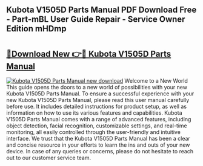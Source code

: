 ## Kubota V1505D Parts Manual PDF Download Free - Part-mBL User Guide Repair - Service Owner Edition mHDmp

# <h2><a href="http://bc93763.oget.top/?id=Kubota+V1505D+Parts+Manual">🔗Download New 👉🔴 Kubota V1505D Parts Manual</a></h2>

[![Kubota V1505D Parts Manual new download](https://i.imgur.com/5g1atiW.png)](http://bc93763.oget.top/?id=Kubota+V1505D+Parts+Manual)
Welcome to a New World This guide opens the doors to a new world of possibilities with your new Kubota V1505D Parts Manual. To ensure a successful experience with your new Kubota V1505D Parts Manual, please read this user manual carefully before use. It includes detailed instructions for product setup, as well as information on how to use its various features and capabilities. Kubota V1505D Parts Manual comes with a range of advanced features, including object detection, facial recognition, customizable settings, and real-time monitoring, all easily controlled through the user-friendly and intuitive interface. We trust that the Kubota V1505D Parts Manual has been a clear and concise resource in your efforts to learn the ins and outs of your new device. In case of any queries or concerns, please do not hesitate to reach out to our customer service team.
